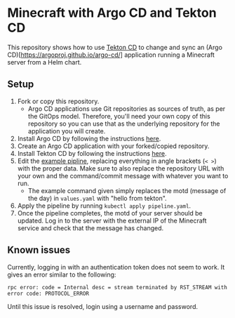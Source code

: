 # Minecraft with Argo CD and Tekton CD

This repository shows how to use [Tekton CD](https://tekton.dev/) to change and sync an (Argo CD)[https://argoproj.github.io/argo-cd/] application running a Minecraft server from a Helm chart.

## Setup

1. Fork or copy this repository.
    * Argo CD applications use Git repositories as sources of truth, as per the GitOps model. Therefore, you'll need your own copy of this repository so you can use that as the underlying repository for the application you will create.
1. Install Argo CD by following the instructions [here](https://argoproj.github.io/argo-cd/getting_started/).
1. Create an Argo CD application with your forked/copied repository. 
1. Install Tekton CD by following the instructions [here](https://github.com/tektoncd/pipeline/blob/master/docs/install.md).
1. Edit the [example pipline](pipeline.yaml), replacing everything in angle brackets (`< >`) with the proper data. Make sure to also replace the repository URL with your own and the command/commit message with whatever you want to run.
    * The example command given simply replaces the motd (message of the day) in `values.yaml` with "hello from tekton".
1. Apply the pipeline by running `kubectl apply pipeline.yaml`.
1. Once the pipeline completes, the motd of your server should be updated. Log in to the server with the external IP of the Minecraft service and check that the message has changed.

## Known issues

Currently, logging in with an authentication token does not seem to work. It gives an error similar to the following:

```
rpc error: code = Internal desc = stream terminated by RST_STREAM with error code: PROTOCOL_ERROR
```

Until this issue is resolved, login using a username and password.
